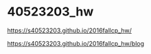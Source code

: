# 40523203_hw

https://s40523203.github.io/2016fallcp_hw/

https://s40523203.github.io/2016fallcp_hw/blog

